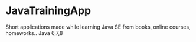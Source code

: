 # JavaTrainingApp
Short applications made while learning Java SE from books, online courses, homeworks..
Java 6,7,8
